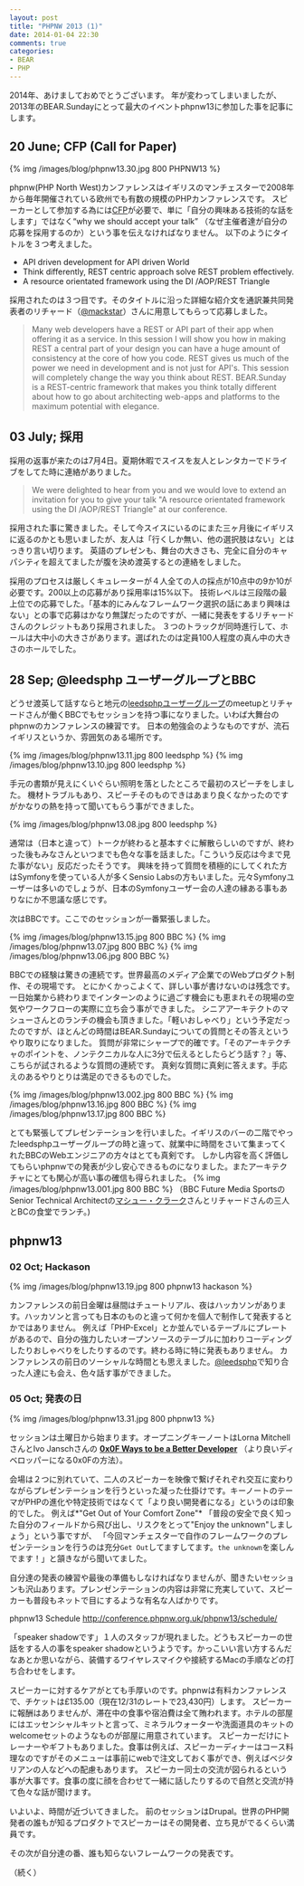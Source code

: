 ```yaml
---
layout: post
title: "PHPNW 2013 (1)"
date: 2014-01-04 22:30
comments: true
categories:
- BEAR
- PHP
---
```


2014年、あけましておめでとうございます。
年が変わってしまいましたが、2013年のBEAR.Sundayにとって最大のイベントphpnw13に参加した事を記事にします。

## 20 June; CFP (Call for Paper)

{% img /images/blog/phpnw13.30.jpg 800 PHPNW13 %}

phpnw(PHP North West)カンファレンスはイギリスのマンチェスターで2008年から毎年開催されている欧州でも有数の規模のPHPカンファレンスです。
スピーカーとして参加する為には[CFP](http://conference.phpnw.org.uk/phpnw13/call-papers/)が必要で、単に「自分の興味ある技術的な話をします」ではなく“why we should accept your talk” （なぜ主催者達が自分の応募を採用するのか）という事を伝えなければなりません。
以下のようにタイトルを３つ考えました。

 * API driven development for API driven World
 * Think differently, REST centric approach solve REST problem effectively.
 * A resource orientated framework using the DI /AOP/REST Triangle

採用されたのは３つ目です。そのタイトルに沿った詳細な紹介文を通訳兼共同発表者のリチャード（[@mackstar](https://twitter.com/mackstar)）さんに用意してもらって応募しました。

> Many web developers have a REST or API part of their app when offering it as a service. In this session I will show you how in making REST a central part of your design you can have a huge amount of consistency at the core of how you code. REST gives us much of the power we need in development and is not just for API's. This session will completely change the way you think about REST.
BEAR.Sunday is a REST-centric framework that makes you think totally different about how to go about architecting web-apps and platforms to the maximum potential with elegance.

## 03 July; 採用

採用の返事が来たのは7月4日。夏期休暇でスイスを友人とレンタカーでドライブをしてた時に連絡がありました。

> We were delighted to hear from you and we would love to extend an invitation for you to give your talk "A resource orientated framework using the DI /AOP/REST Triangle" at our conference.

採用された事に驚きました。そして今スイスにいるのにまた三ヶ月後にイギリスに返るのかとも思いましたが、友人は「行くしか無い、他の選択肢はない」とはっきり言い切ります。
英語のプレゼンも、舞台の大きさも、完全に自分のキャパシティを超えてましたが腹を決め渡英するとの連絡をしました。

採用のプロセスは厳しくキュレーターが４人全ての人の採点が10点中の9か10が必要です。200以上の応募があり採用率は15%以下。
技術レベルは三段階の最上位での応募でした。「基本的にみんなフレームワーク選択の話にあまり興味はない」との事で応募はかなり無謀だったのですが、一緒に発表をするリチャードさんのクレジットもあり採用されました。
３つのトラックが同時進行して、ホールは大中小の大きさがあります。選ばれたのは定員100人程度の真ん中の大きさのホールでした。

## 28 Sep; @leedsphp ユーザーグループとBBC

どうせ渡英して話すならと地元の[leedsphpユーザーグループ](http://leedsphp.org/)のmeetupとリチャードさんが働くBBCでもセッションを持つ事になりました。いわば大舞台のphpnwのカンファレンスの練習です。
日本の勉強会のようなものですが、流石イギリスというか、雰囲気のある場所です。

{% img /images/blog/phpnw13.11.jpg 800 leedsphp %}
{% img /images/blog/phpnw13.10.jpg 800 leedsphp %}

手元の書類が見えにくいぐらい照明を落としたところで最初のスピーチをしました。
機材トラブルもあり、スピーチそのものできはあまり良くなかったのですがかなりの熱を持って聞いてもらう事ができました。

{% img /images/blog/phpnw13.08.jpg 800 leedsphp %}

通常は（日本と違って）トークが終わると基本すぐに解散らしいのですが、終わった後もみなさんといつまでも色々な事を話ました。「こういう反応は今まで見た事がない」反応だったそうです。
興味を持って質問を積極的にしてくれた方はSymfonyを使っている人が多くSensio Labsの方もいました。元々Symfonyユーザーは多いのでしょうが、日本のSymfonyユーザー会の人達の縁ある事もありなにか不思議な感じです。

次はBBCです。ここでのセッションが一番緊張しました。

{% img /images/blog/phpnw13.15.jpg 800 BBC %}
{% img /images/blog/phpnw13.07.jpg 800 BBC %}
{% img /images/blog/phpnw13.06.jpg 800 BBC %}

BBCでの経験は驚きの連続です。世界最高のメディア企業でのWebプロダクト制作、その現場です。
とにかくかっこよくて、詳しい事が書けないのは残念です。一日始業から終わりまでインターンのように過ごす機会にも恵まれその現場の空気やワークフローの実際に立ち会う事ができました。
シニアアーキテクトのマシューさんとのランチの機会も頂きました。「軽いおしゃべり」という予定だったのですが、ほとんどの時間はBEAR.Sundayについての質問とその答えというやり取りになりました。
質問が非常にシャープで的確です。「そのアーキテクチャのポイントを、ノンテクニカルな人に3分で伝えるとしたらどう話す？」等、こちらが試されるような質問の連続です。
真剣な質問に真剣に答えます。手応えのあるやりとりは満足のできるものでした。

{% img /images/blog/phpnw13.002.jpg 800 BBC %}
{% img /images/blog/phpnw13.16.jpg 800 BBC %}
{% img /images/blog/phpnw13.17.jpg 800 BBC %}

とても緊張してプレゼンテーションを行いました。イギリスのバーの二階でやったleedsphpユーザーグループの時と違って、就業中に時間をさいて集まってくれたBBCのWebエンジニアの方々はとても真剣です。
しかし内容を高く評価してもらいphpnwでの発表が少し安心できるものになりました。またアーキテクチャにとても関心が高い事の確信も得られました。
{% img /images/blog/phpnw13.001.jpg 800 BBC %}
（BBC Future Media SportsのSenior Technical Architectの[マシュー・クラーク](http://www.bbc.co.uk/blogs/internet/authors/Matthew_Clark)さんとリチャードさんの三人とBCの食堂でランチ。)
## phpnw13

### 02 Oct; Hackason

{% img /images/blog/phpnw13.19.jpg 800 phpnw13 hackason %}

カンファレンスの前日金曜は昼間はチュートリアル、夜はハッカソンがあります。ハッカソンと言っても日本のものと違って何かを個人で制作して発表するとかではありません。
例えば「PHP-Excel」とか並んでいるテーブルにプレートがあるので、自分の強力したいオープンソースのテーブルに加わりコーディングしたりおしゃべりをしたりするのです。終わる時に特に発表もありません。
カンファレンスの前日のソーシャルな時間とも思えました。[@leedsphp](http://leedsphp.org/)で知り合った人達にも会え、色々話す事ができました。

### 05 Oct; 発表の日

{% img /images/blog/phpnw13.31.jpg 800 phpnw13 %}

セッションは土曜日から始まります。オープニングキーノートはLorna MitchellさんとIvo Janschさんの **[0x0F Ways to be a Better Developer](http://conference.phpnw.org.uk/phpnw13/schedule/lorna-mitchell-ivo-jansch/)**
（より良いディベロッパーになる0x0Fの方法）。
<script async class="speakerdeck-embed" data-id="2a6e79d01160013121333e135808c36d" data-ratio="1.33333333333333" src="//speakerdeck.com/assets/embed.js"></script>

会場は２つに別れていて、二人のスピーカーを映像で繋げそれぞれ交互に変わりながらプレゼンテーションを行うといった凝った仕掛けです。キーノートのテーマがPHPの進化や特定技術ではなくて「より良い開発者になる」というのは印象的でした。
例えば*"Get Out of Your Comfort Zone"* 「普段の安全で良く知った自分のフィールドから飛び出し、リスクをとって"Enjoy the unknown"しましょう」という事ですが、
「今回マンチェスターで自作のフレームワークのプレゼンテーションを行うのは充分`Get Out`してますしてます。`the unknown`を楽しんでます！」と頷きながら聞いてました。

自分達の発表の練習や最後の準備もしなければなりませんが、聞きたいセッションも沢山あります。プレンゼンテーションの内容は非常に充実していて、スピーカーも普段もネットで目にするような有名な人ばかりです。

phpnw13  Schedule
http://conference.phpnw.org.uk/phpnw13/schedule/

「speaker shadowです」１人のスタッフが現れました。どうもスピーカーの世話をする人の事をspeaker shadowというようです。かっこいい言い方するんだなあとか思いながら、装備するワイヤレスマイクや接続するMacの手順などの打ち合わせをします。

スピーカーに対するケアがとても手厚いのです。phpnwは有料カンファレンスで、チケットは£135.00（現在12/31のレートで23,430円）します。
スピーカーに報酬はありませんが、滞在中の食事や宿泊費は全て賄われます。ホテルの部屋にはエッセンシャルキットと言って、ミネラルウォーターや洗面道具のキットのwelcomeセットのようなものが部屋に用意されています。
スピーカーだけにトレーナーやギフトもありました。食事は例えば、スピーカーディナーはコース料理なのですがそのメニューは事前にwebで注文しておく事ができ、例えばベジタリアンの人などへの配慮もあります。
スピーカー同士の交流が図られるという事が大事です。食事の度に顔を合わせて一緒に話したりするので自然と交流が持て色々な話が聞けます。


いよいよ、時間が近づいてきました。
前のセッションはDrupal。世界のPHP開発者の誰もが知るプロダクトでスピーカーはその開発者、立ち見がでるくらい満員です。

その次が自分達の番、誰も知らないフレームワークの発表です。

（続く）